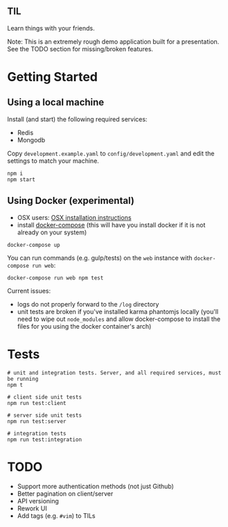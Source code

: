 TIL
---

Learn things with your friends.

Note: This is an extremely rough demo application built for a presentation. See the TODO section for missing/broken features.

# Getting Started

## Using a local machine

Install (and start) the following required services:

- Redis
- Mongodb

Copy `development.example.yaml` to `config/development.yaml` and edit the settings to match your machine.

```
npm i
npm start
```

## Using Docker (experimental)

- OSX users: [OSX installation instructions](http://docs.docker.com/installation/mac/)
- install [docker-compose](https://docs.docker.com/compose/install/) (this will have you install docker if it is not already on your system)

```
docker-compose up
```

You can run commands (e.g. gulp/tests) on the `web` instance with `docker-compose run web`:

```
docker-compose run web npm test
```

Current issues:
- logs do not properly forward to the `/log` directory
- unit tests are broken if you've installed karma phantomjs locally (you'll need to wipe out `node_modules` and allow docker-compose to install the files for you using the docker container's arch)

# Tests

```
# unit and integration tests. Server, and all required services, must be running
npm t

# client side unit tests
npm run test:client

# server side unit tests
npm run test:server

# integration tests
npm run test:integration
```


# TODO

- Support more authentication methods (not just Github)
- Better pagination on client/server
- API versioning
- Rework UI
- Add tags (e.g. `#vim`) to TILs
